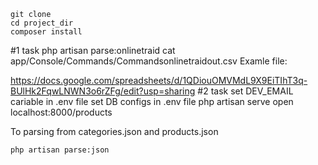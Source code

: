     git clone
    cd project_dir
    composer install

#1 task
    php artisan parse:onlinetraid
    cat app/Console/Commands/Commandsonlinetraidout.csv
    Examle file: 
    
https://docs.google.com/spreadsheets/d/1QDiouOMVMdL9X9EiTIhT3q-BUlHk2FqwLNWN3o6rZFg/edit?usp=sharing
#2 task
    set DEV_EMAIL cariable in  .env file
    set DB configs in .env file
    php artisan serve
    open localhost:8000/products
    
To parsing from categories.json and products.json
   
    php artisan parse:json
  
